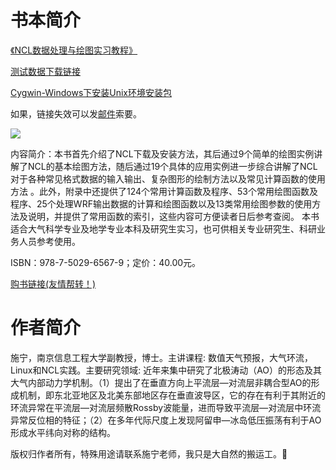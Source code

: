 # 书本简介

[《NCL数据处理与绘图实习教程》](http://www.qxcbs.com/news/newsdetail.jsp?id=164670&nodeid=383&siteid=2)


[测试数据下载链接](http://www.qxcbs.com/data/attachement/rar/site2/20170728/1501209300112.rar)

[Cygwin-Windows下安装Unix环境安装包](http://www.qxcbs.com/data/attachement/rar/site2/20170728/1501209277009.rar)

如果，链接失效可以发[邮件](zhpfu.atm@gmail.com)索要。

![](https://github.com/gavin971/NCL_meteorology_libs/blob/master/book_cover.png)

内容简介：本书首先介绍了NCL下载及安装方法，其后通过9个简单的绘图实例讲解了NCL的基本绘图方法，随后通过19个具体的应用实例进一步综合讲解了NCL对于各种常见格式数据的输入输出、复杂图形的绘制方法以及常见计算函数的使用方法 。此外，附录中还提供了124个常用计算函数及程序、53个常用绘图函数及程序、25个处理WRF输出数据的计算和绘图函数以及13类常用绘图参数的使用方法及说明，并提供了常用函数的索引，这些内容可方便读者日后参考查阅。
本书适合大气科学专业及地学专业本科及研究生实习，也可供相关专业研究生、科研业务人员参考使用。

ISBN：978-7-5029-6567-9；定价：40.00元。

[购书链接(友情帮转！)](http://www.qxcbs.com//books/booksdetail.jsp?id=164759&nodeid=267&siteid=2&pubcompanyid=49)


# 作者简介

施宁，南京信息工程大学副教授，博士。主讲课程: 数值天气预报，大气环流，Linux和NCL实践。主要研究领域: 近年来集中研究了北极涛动（AO）的形态及其大气内部动力学机制。（1）提出了在垂直方向上平流层—对流层非耦合型AO的形成机制，即东北亚地区及北美东部地区存在垂直波导区，它的存在有利于其附近的环流异常在平流层—对流层频散Rossby波能量，进而导致平流层—对流层中环流异常反位相的特征；（2）在多年代际尺度上发现阿留申—冰岛低压振荡有利于AO形成水平纬向对称的结构。

版权归作者所有，特殊用途请联系施宁老师，我只是大自然的搬运工。🙂

